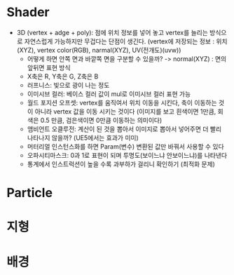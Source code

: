 # Shader
- 3D (vertex + adge + poly): 점에 위치 정보를 넣어 놓고 vertex를 늘리는 방식으로 자연스럽게 가능하지만 무겁다는 단점이 생긴다. (vertex에 저장되는 정보 : 위치(XYZ), vertex color(RGB), narmal(XYZ), UV(전개도)(uvw))
	- 어떻게 하면 안쪽 면과 바깥쪽 면을 구분할 수 있을까? -> normal(XYZ) : 면의 앞뒤면 표현 방식
	- X축은 R, Y축은 G, Z축은 B
	- 러프니스: 빛으로 광이 나는 정도
	- 이미시브 컬러: 베이스 컬러 값이 mul로 이미시브 컬러 표현 가능
	- 월드 포지션 오프셋: vertex를 움직여서 위치 이동을 시킨다, 축이 이동하는 것이 아니라 vertex 값을 이동 시키는 것이다 (이미지를 보고 흰색이면 1만큼, 회색은 0.5 만큼, 검은색이면 0만큼 이동하는 의미이다)
	- 앰비언트 오클루전: 계산이 된 것을 뽑아서 이미지로 뽑아서 넣어주면 더 빨리 나타나지 않을까? (UE5에서는 효과가 미미)
	- 머터리얼 인스턴스화를 하면 Param(변수) 변환된 값만 바꿔서 사용할 수 있다
	- 오파시티마스크: 0과 1로 표현이 되며 투명도(보이느냐 안보이느냐)를 나타낸다
	- 통계에서 인스트럭션이 높을 수록 과부하가 걸리니 확인하기 (최적화 문제)
 
# Particle

# 지형

# 배경
